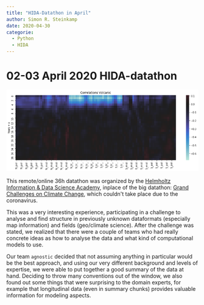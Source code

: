 ```yaml
---
title: "HIDA-Datathon in April"
author: Simon R. Steinkamp
date: 2020-04-30
categorie:
  - Python
  - HIDA
---
```


# 02-03 April 2020 HIDA-datathon

![](../images/hida_volcanic.png)

This remote/online 36h datathon was organized by the [Helmholtz Information & Data Science Academy](https://www.helmholtz-hida.de/), inplace of the big datathon: [Grand Challenges on Climate Change](https://www.helmholtz-hida.de/angebote/veranstaltungen/detail/artikeldetail/hida-datathon/), which couldn't take place due to the coronavirus.

This was a very interesting experience, participating in a challenge to analyse and find structure in
previously unknown dataformats (especially map information) and fields (geo/climate science).
After the challenge was stated, we realized that there were a couple of teams who had really concrete
ideas as how to analyse the data and what kind of computational models to use.

Our team `agnostic` decided that not assuming anything in particular would be the best approach,
and using our very different background and levels of expertise, we were able to put together
a good summary of the data at hand.
Deciding to throw many conventions out of the window, we also found out some things that were
surprising to the domain experts, for example that longitudinal data (even in summary chunks)
provides valuable information for modeling aspects.
